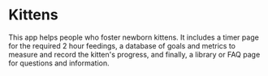 # Kittens
This app helps people who foster newborn kittens. It includes a timer page for the
required 2 hour feedings, a database of goals and metrics to measure and record
the kitten's progress, and finally, a library or FAQ page for questions and information.